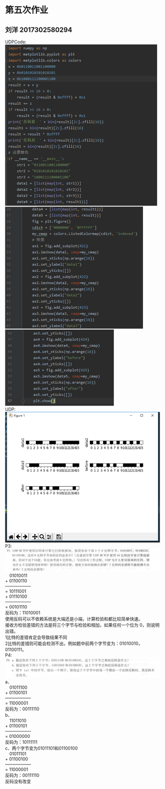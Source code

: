 # 第五次作业
## 刘洋 2017302580294
UDPCode:![UDP](./UDPCode1.png)<br>
![UDP](./UDPCode2.png)<br>
![UDP](./UDPCode3.png)<br>
UDP:![UDP](./UDP.png)<br>
P3:![P3](./P3.png)<br>
&emsp;01010011<br>
+&nbsp;01100110<br>
——————<br>
=&nbsp;10111001<br>
+&nbsp;01110100<br>
——————<br>
=&nbsp;00101110<br>
反码为：11010001<br>
使用反码可以不依赖系统是大端还是小端，计算检验和都比较简单快速。<br>
接收方检验差错的方法是将三个字节与检验和相加，如果任何一个位为 0，则说明出错。<br>
1比特的差错肯定会导致结果不同<br>
2比特的差错则可能会检测不出，例如题中前两个字节变为：01010010，01100111。<br>
P4:![P4](./P4.png)<br>
a、<br>
&emsp;01011100<br>
+&nbsp;01100101<br>
——————<br>
=&nbsp;11000001<br>
反码为：00111110<br>
b、<br>
&emsp;11011010<br>
+&nbsp;01100101<br>
——————<br>
=&nbsp;01000000<br>
反码为：10111111<br>
c、两个字节变为01011101和01100100<br>
&emsp;01011101<br>
+&nbsp;01100100<br>
——————<br>
=&nbsp;11000001<br>
反码为：00111110<br>
反码没有改变<br>